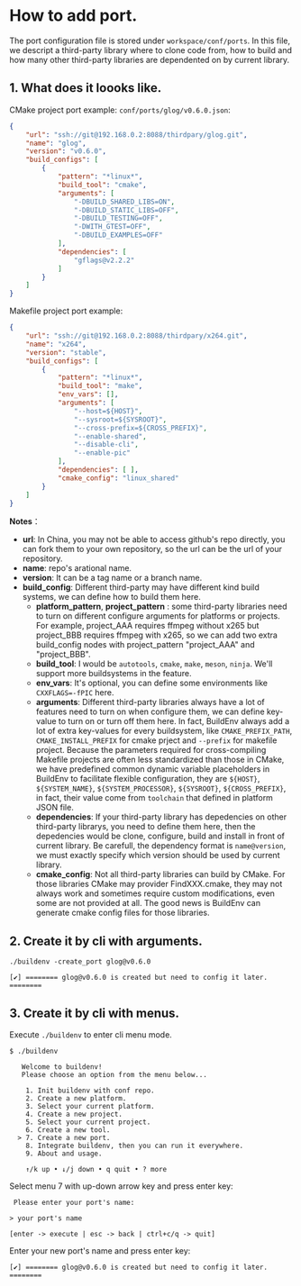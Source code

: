 # How to add port.

The port configuration file is stored under `workspace/conf/ports`. In this file, we descript a third-party library where to clone code from, how to build and how many other third-party libraries are dependented on by current library.

## 1. What does it loooks like.

CMake project port example: `conf/ports/glog/v0.6.0.json`:

```json
{
    "url": "ssh://git@192.168.0.2:8088/thirdpary/glog.git",
    "name": "glog",
    "version": "v0.6.0",
    "build_configs": [
        {
            "pattern": "*linux*",
            "build_tool": "cmake",
            "arguments": [
                "-DBUILD_SHARED_LIBS=ON",
                "-DBUILD_STATIC_LIBS=OFF",
                "-DBUILD_TESTING=OFF",
                "-DWITH_GTEST=OFF",
                "-DBUILD_EXAMPLES=OFF"
            ],
            "dependencies": [
                "gflags@v2.2.2"
            ]
        }
    ]
}
```

Makefile project port example:

```json
{
    "url": "ssh://git@192.168.0.2:8088/thirdpary/x264.git",
    "name": "x264",
    "version": "stable",
    "build_configs": [
        {
            "pattern": "*linux*",
            "build_tool": "make",
            "env_vars": [],
            "arguments": [
                "--host=${HOST}",
                "--sysroot=${SYSROOT}",
                "--cross-prefix=${CROSS_PREFIX}",
                "--enable-shared",
                "--disable-cli",
                "--enable-pic"
            ],
            "dependencies": [ ],
            "cmake_config": "linux_shared"
        }
    ]
}
```

**Notes**：

- **url**: In China, you may not be able to access github's repo directly, you can fork them to your own repository, so the url can be the url of your repository.
- **name**: repo's arational name.
- **version**: It can be a tag name or a branch name.
- **build_config**: Different third-party may have different kind build systems, we can define how to build them here.
    - **platform_pattern**, **project_pattern** : some third-party libraries need to turn on different configure arguments for platforms or projects. For example, project_AAA requires ffmpeg without x265 but project_BBB requires ffmpeg with x265, so we can add two extra build_config nodes with project_pattern "project_AAA" and "project_BBB".
    - **build_tool**: I would be `autotools`, `cmake`, `make`, `meson`, `ninja`. We'll support more buildsystems in the feature.
    - **env_vars**: It's optional, you can define some environments like `CXXFLAGS=-fPIC` here.
    - **arguments**: Different third-party libraries always have a lot of features need to turn on when configure them, we can define key-value to turn on or turn off them here. In fact, BuildEnv always add a lot of extra key-values for every buildsystem, like `CMAKE_PREFIX_PATH`, `CMAKE_INSTALL_PREFIX` for cmake prject and `--prefix` for makefile project. Because the parameters required for cross-compiling Makefile projects are often less standardized than those in CMake, we have predefined common dynamic variable placeholders in BuildEnv to facilitate flexible configuration, they are `${HOST}`, `${SYSTEM_NAME}`, `${SYSTEM_PROCESSOR}`, `${SYSROOT}`, `${CROSS_PREFIX}`, in fact, their value come from `toolchain` that defined in platform JSON file.
    - **dependencies**: If your third-party library has depedencies on other third-party librarys, you need to define them here, then the depedencies would be clone, configure, build and install in front of current library. Be carefull, the dependency format is `name@version`, we must exactly specify which version should be used by current library.
    - **cmake_config**: Not all third-party libraries can build by CMake. For those libraries CMake may provider FindXXX.cmake, they may not always work and sometimes require custom modifications, even some are not provided at all. The good news is BuildEnv can generate cmake config files for those libraries.

## 2. Create it by cli with arguments.

```
./buildenv -create_port glog@v0.6.0

[✔] ======== glog@v0.6.0 is created but need to config it later. ========
```

## 3. Create it by cli with menus.

Execute `./buildenv` to enter cli menu mode.

```
$ ./buildenv

   Welcome to buildenv!                                   
   Please choose an option from the menu below...         
                                                          
    1. Init buildenv with conf repo.                      
    2. Create a new platform.                             
    3. Select your current platform.                      
    4. Create a new project.                              
    5. Select your current project.                       
    6. Create a new tool.                                 
  > 7. Create a new port.                                 
    8. Integrate buildenv, then you can run it everywhere.
    9. About and usage.                                   
                                                                                          
    ↑/k up • ↓/j down • q quit • ? more                   
```

Select menu 7 with up-down arrow key and press enter key:

```
 Please enter your port's name: 

> your port's name        

[enter -> execute | esc -> back | ctrl+c/q -> quit]
```

Enter your new port's name and press enter key:

```
[✔] ======== glog@v0.6.0 is created but need to config it later. ========
```
